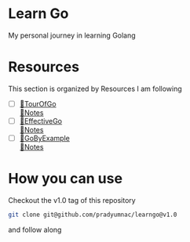 # Learn Go
My personal journey in learning Golang

# Resources
This section is organized by Resources I am following
- [ ] [🔗TourOfGo](https://go.dev/tour/)   
      [📔Notes](tourofgo/readme.md)  
- [ ] [🔗EffectiveGo](https://go.dev/doc/effective_go)   
      [📔Notes](effectivego/readme.md)  
- [ ] [🔗GoByExample](https://gobyexample.com/)   
      [📔Notes](gobyexample/readme.md)  

# How you can use

Checkout the v1.0 tag of this repository
```bash
git clone git@github.com/pradyumnac/learngo@v1.0
```
and follow along
